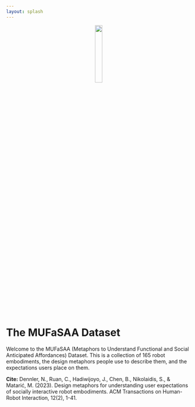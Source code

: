 ```yaml
---
layout: splash
---
```

<div style="text-align:center;"><img src="{{ site.baseurl }}/assets/images/logo.jpg" style="width:20%;"></div>

# The MUFaSAA Dataset
Welcome to the MUFaSAA (Metaphors to Understand Functional and Social Anticipated Affordances) Dataset. This is a collection of 165 robot embodiments, the design metaphors people use to describe them, and the expectations users place on them.

**Cite:** Dennler, N., Ruan, C., Hadiwijoyo, J., Chen, B., Nikolaidis, S., & Matarić, M. (2023). Design metaphors for understanding user expectations of socially interactive robot embodiments. ACM Transactions on Human-Robot Interaction, 12(2), 1-41.
